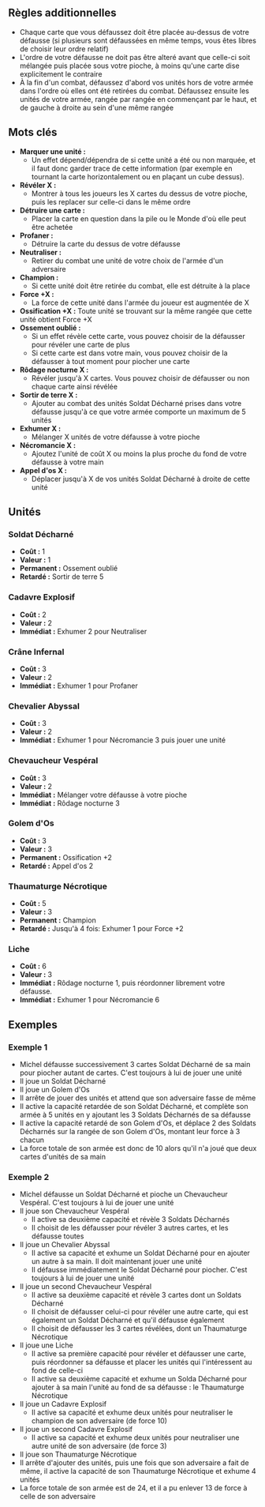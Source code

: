 
## Règles additionnelles

- Chaque carte que vous défaussez doit être placée au-dessus
  de votre défausse (si plusieurs sont défaussées en même temps,
  vous êtes libres de choisir leur ordre relatif)
- L'ordre de votre défausse ne doit pas être alteré avant que
  celle-ci soit mélangée puis placée sous votre pioche,
  à moins qu'une carte dise explicitement le contraire
- À la fin d'un combat, défaussez d'abord vos unités hors
  de votre armée dans l'ordre où elles ont été retirées du
  combat. Défaussez ensuite les unités de votre armée,
  rangée par rangée en commençant par le haut,
  et de gauche à droite au sein d'une même rangée

## Mots clés

- **Marquer une unité :**
  * Un effet dépend/dépendra de si cette unité a été ou non
    marquée, et il faut donc garder trace de cette information
    (par exemple en tournant la carte horizontalement
     ou en plaçant un cube dessus).
- **Révéler X :**
  * Montrer à tous les joueurs les X cartes du dessus
    de votre pioche, puis les replacer sur celle-ci
    dans le même ordre
- **Détruire une carte :**
  * Placer la carte en question dans la pile ou le Monde
    d'où elle peut être achetée
- **Profaner :**
  * Détruire la carte du dessus de votre défausse
- **Neutraliser :**
  * Retirer du combat une unité de votre choix de l'armée
    d'un adversaire
- **Champion :**
  * Si cette unité doit être retirée du combat,
    elle est détruite à la place
- **Force +X :**
  * La force de cette unité dans l'armée du joueur
    est augmentée de X
- **Ossification +X :**
    Toute unité se trouvant sur la même rangée que cette unité
    obtient Force +X
- **Ossement oublié :**
  * Si un effet révèle cette carte, vous pouvez choisir de la
    défausser pour révéler une carte de plus
  * Si cette carte est dans votre main, vous pouvez
    choisir de la défausser à tout moment pour piocher
    une carte
- **Rôdage nocturne X :**
  * Révéler jusqu'à X cartes. Vous pouvez choisir
    de défausser ou non chaque carte ainsi révélée
- **Sortir de terre X :**
  * Ajouter au combat des unités Soldat Décharné prises
    dans votre défausse jusqu'à ce que votre armée
    comporte un maximum de 5 unités
- **Exhumer X :**
  * Mélanger X unités de votre défausse à votre pioche
- **Nécromancie X :**
  * Ajoutez l'unité de coût X ou moins la plus proche du fond
    de votre défausse à votre main
- **Appel d'os X :**
  * Déplacer jusqu'à X de vos unités Soldat Décharné
    à droite de cette unité


## Unités

### Soldat Décharné
- **Coût :** 1
- **Valeur :** 1
- **Permanent :** Ossement oublié
- **Retardé :** Sortir de terre 5


### Cadavre Explosif
- **Coût :** 2
- **Valeur :** 2
- **Immédiat :** Exhumer 2 pour Neutraliser


### Crâne Infernal
- **Coût :** 3
- **Valeur :** 2
- **Immédiat :** Exhumer 1 pour Profaner


### Chevalier Abyssal
- **Coût :** 3
- **Valeur :** 2
- **Immédiat :** Exhumer 1 pour Nécromancie 3 puis jouer une unité


### Chevaucheur Vespéral
- **Coût :** 3
- **Valeur :** 2
- **Immédiat :** Mélanger votre défausse à votre pioche
- **Immédiat :** Rôdage nocturne 3


### Golem d'Os
- **Coût :** 3
- **Valeur :** 3
- **Permanent :** Ossification +2
- **Retardé :** Appel d'os 2


### Thaumaturge Nécrotique
- **Coût :** 5
- **Valeur :** 3
- **Permanent :** Champion
- **Retardé :** Jusqu'à 4 fois: Exhumer 1 pour Force +2


### Liche
- **Coût :** 6
- **Valeur :** 3
- **Immédiat :** Rôdage nocturne 1, puis réordonner librement votre défausse.
- **Immédiat :** Exhumer 1 pour Nécromancie 6

## Exemples

### Exemple 1

- Michel défausse successivement 3 cartes Soldat Décharné
  de sa main pour piocher autant de cartes. C'est toujours à lui de jouer une unité
- Il joue un Soldat Décharné
- Il joue un Golem d'Os
- Il arrête de jouer des unités et attend que son adversaire
  fasse de même
- Il active la capacité retardée de son Soldat Décharné,
  et complète son armée à 5 unités en y ajoutant les
  3 Soldats Décharnés de sa défausse
- Il active la capacité retardé de son Golem d'Os,
  et déplace 2 des Soldats Décharnés sur la rangée
  de son Golem d'Os, montant leur force à 3 chacun
- La force totale de son armée est donc de 10
  alors qu'il n'a joué que deux cartes d'unités de sa main


### Exemple 2

- Michel défausse un Soldat Décharné et pioche un
  Chevaucheur Vespéral. C'est toujours à lui de jouer une unité
- Il joue son Chevaucheur Vespéral
  * Il active sa deuxième capacité et révèle 3 Soldats Décharnés
  * Il choisit de les défausser pour révéler 3 autres cartes,
    et les défausse toutes
- Il joue un Chevalier Abyssal
  * Il active sa capacité et exhume un Soldat Décharné pour
    en ajouter un autre à sa main. Il doit maintenant jouer
    une unité
  * Il défausse immédiatement le Soldat Décharné pour piocher.
    C'est toujours à lui de jouer une unité
- Il joue un second Chevaucheur Vespéral
  * Il active sa deuxième capacité et révèle 3 cartes dont un
    Soldats Décharné
  * Il choisit de défausser celui-ci pour révéler une autre
    carte, qui est également un Soldat Décharné et qu'il
    défausse également
  * Il choisit de défausser les 3 cartes révélées,
    dont un Thaumaturge Nécrotique
- Il joue une Liche
  * Il active sa première capacité pour révéler
    et défausser une carte, puis réordonner sa défausse
    et placer les unités qui l'intéressent au fond de celle-ci
  * Il active sa deuxième capacité et exhume un Solda
    Décharné pour ajouter à sa main l'unité au fond de sa
    défausse : le Thaumaturge Nécrotique
- Il joue un Cadavre Explosif
  * Il active sa capacité et exhume deux unités
    pour neutraliser le champion de son adversaire (de force 10)
- Il joue un second Cadavre Explosif
  * Il active sa capacité et exhume deux unités
    pour neutraliser une autre unité de son adversaire
    (de force 3)
- Il joue son Thaumaturge Nécrotique
- Il arrête d'ajouter des unités, puis une fois
  que son adversaire a fait de même, il active la capacité
  de son Thaumaturge Nécrotique et exhume 4 unités
- La force totale de son armée est de 24, et il a pu enlever 13
  de force à celle de son adversaire
